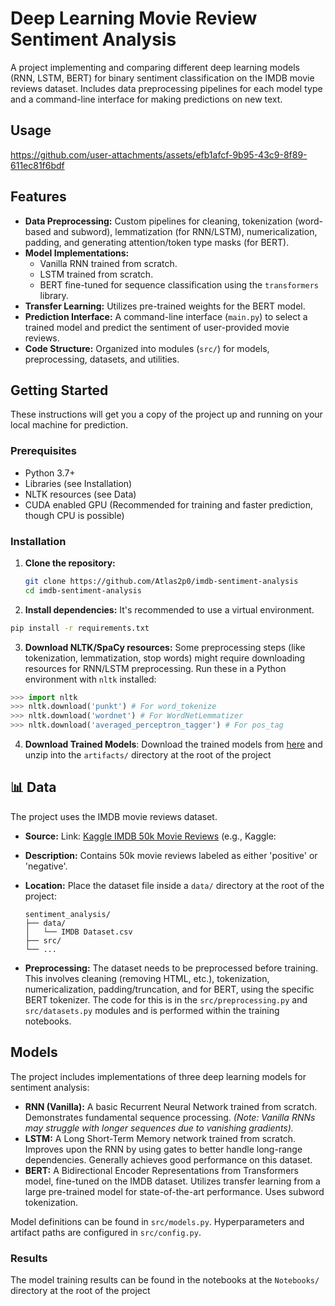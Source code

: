 # Deep Learning Movie Review Sentiment Analysis

A project implementing and comparing different deep learning models (RNN, LSTM, BERT) for binary sentiment classification on the IMDB movie reviews dataset. Includes data preprocessing pipelines for each model type and a command-line interface for making predictions on new text.

## Usage

https://github.com/user-attachments/assets/efb1afcf-9b95-43c9-8f89-611ec81f6bdf


## Features

*   **Data Preprocessing:** Custom pipelines for cleaning, tokenization (word-based and subword), lemmatization (for RNN/LSTM), numericalization, padding, and generating attention/token type masks (for BERT).
*   **Model Implementations:**
    *   Vanilla RNN trained from scratch.
    *   LSTM trained from scratch.
    *   BERT fine-tuned for sequence classification using the `transformers` library.
*   **Transfer Learning:** Utilizes pre-trained weights for the BERT model.
*   **Prediction Interface:** A command-line interface (`main.py`) to select a trained model and predict the sentiment of user-provided movie reviews.
*   **Code Structure:** Organized into modules (`src/`) for models, preprocessing, datasets, and utilities.

## Getting Started

These instructions will get you a copy of the project up and running on your local machine for prediction.

### Prerequisites

*   Python 3.7+
*   Libraries (see Installation)
*   NLTK resources (see Data)
*   CUDA enabled GPU (Recommended for training and faster prediction, though CPU is possible)

### Installation

1.  **Clone the repository:**

    ```bash
    git clone https://github.com/Atlas2p0/imdb-sentiment-analysis
    cd imdb-sentiment-analysis
    ```

2.  **Install dependencies:**
    It's recommended to use a virtual environment.

```bash
pip install -r requirements.txt
```
    

3.  **Download NLTK/SpaCy resources:**
    Some preprocessing steps (like tokenization, lemmatization, stop words) might require downloading resources for RNN/LSTM preprocessing. Run these in a Python environment with `nltk` installed:

```python
>>> import nltk
>>> nltk.download('punkt') # For word_tokenize
>>> nltk.download('wordnet') # For WordNetLemmatizer
>>> nltk.download('averaged_perceptron_tagger') # For pos_tag
```
4. **Download Trained Models**:
	Download the trained models from <a href= "https://drive.google.com/file/d/1n9n-8XdGHU_JQWlZzA-h71Rv-RXww7ta/view?usp=drive_link">here</a> and unzip into the `artifacts/` directory at the root of the project
## 📊 Data

The project uses the IMDB movie reviews dataset.

*   **Source:** Link: <a href= "https://www.kaggle.com/datasets/lakshmi25npathi/imdb-dataset-of-50k-movie-reviews">Kaggle IMDB 50k Movie Reviews</a> (e.g., Kaggle: 
*   **Description:** Contains 50k movie reviews labeled as either 'positive' or 'negative'.
*   **Location:** Place the dataset file inside a `data/` directory at the root of the project:

    ```
    sentiment_analysis/
    ├── data/
    │   └── IMDB Dataset.csv
    ├── src/
    └── ...
    ```

*   **Preprocessing:** The dataset needs to be preprocessed before training. This involves cleaning (removing HTML, etc.), tokenization, numericalization, padding/truncation, and for BERT, using the specific BERT tokenizer. The code for this is in the `src/preprocessing.py` and `src/datasets.py` modules and is performed within the training notebooks.

## Models

The project includes implementations of three deep learning models for sentiment analysis:

*   **RNN (Vanilla):** A basic Recurrent Neural Network trained from scratch. Demonstrates fundamental sequence processing. *(Note: Vanilla RNNs may struggle with longer sequences due to vanishing gradients).*
*   **LSTM:** A Long Short-Term Memory network trained from scratch. Improves upon the RNN by using gates to better handle long-range dependencies. Generally achieves good performance on this dataset.
*   **BERT:** A Bidirectional Encoder Representations from Transformers model, fine-tuned on the IMDB dataset. Utilizes transfer learning from a large pre-trained model for state-of-the-art performance. Uses subword tokenization.

Model definitions can be found in `src/models.py`. Hyperparameters and artifact paths are configured in `src/config.py`.

### Results
The model training results can be found in the notebooks at the `Notebooks/` directory at the root of the project
